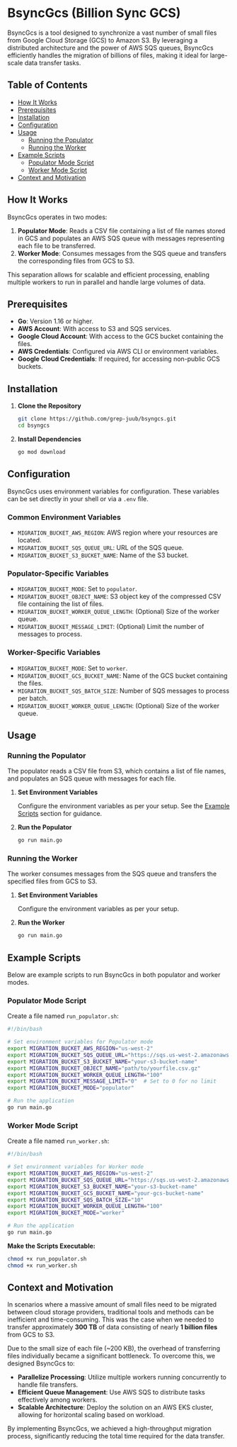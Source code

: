 
# BsyncGcs (Billion Sync GCS)

BsyncGcs is a tool designed to synchronize a vast number of small files from Google Cloud Storage (GCS) to Amazon S3. By leveraging a distributed architecture and the power of AWS SQS queues, BsyncGcs efficiently handles the migration of billions of files, making it ideal for large-scale data transfer tasks.

## Table of Contents

- [How It Works](#how-it-works)
- [Prerequisites](#prerequisites)
- [Installation](#installation)
- [Configuration](#configuration)
- [Usage](#usage)
  - [Running the Populator](#running-the-populator)
  - [Running the Worker](#running-the-worker)
- [Example Scripts](#example-scripts)
  - [Populator Mode Script](#populator-mode-script)
  - [Worker Mode Script](#worker-mode-script)
- [Context and Motivation](#context-and-motivation)

## How It Works

BsyncGcs operates in two modes:

1. **Populator Mode**: Reads a CSV file containing a list of file names stored in GCS and populates an AWS SQS queue with messages representing each file to be transferred.
2. **Worker Mode**: Consumes messages from the SQS queue and transfers the corresponding files from GCS to S3.

This separation allows for scalable and efficient processing, enabling multiple workers to run in parallel and handle large volumes of data.

## Prerequisites

- **Go**: Version 1.16 or higher.
- **AWS Account**: With access to S3 and SQS services.
- **Google Cloud Account**: With access to the GCS bucket containing the files.
- **AWS Credentials**: Configured via AWS CLI or environment variables.
- **Google Cloud Credentials**: If required, for accessing non-public GCS buckets.

## Installation

1. **Clone the Repository**

   ```bash
   git clone https://github.com/grep-juub/bsyngcs.git
   cd bsyngcs
   ```

2. **Install Dependencies**

   ```bash
   go mod download
   ```

## Configuration

BsyncGcs uses environment variables for configuration. These variables can be set directly in your shell or via a `.env` file.

### Common Environment Variables

- `MIGRATION_BUCKET_AWS_REGION`: AWS region where your resources are located.
- `MIGRATION_BUCKET_SQS_QUEUE_URL`: URL of the SQS queue.
- `MIGRATION_BUCKET_S3_BUCKET_NAME`: Name of the S3 bucket.

### Populator-Specific Variables

- `MIGRATION_BUCKET_MODE`: Set to `populator`.
- `MIGRATION_BUCKET_OBJECT_NAME`: S3 object key of the compressed CSV file containing the list of files.
- `MIGRATION_BUCKET_WORKER_QUEUE_LENGTH`: (Optional) Size of the worker queue.
- `MIGRATION_BUCKET_MESSAGE_LIMIT`: (Optional) Limit the number of messages to process.

### Worker-Specific Variables

- `MIGRATION_BUCKET_MODE`: Set to `worker`.
- `MIGRATION_BUCKET_GCS_BUCKET_NAME`: Name of the GCS bucket containing the files.
- `MIGRATION_BUCKET_SQS_BATCH_SIZE`: Number of SQS messages to process per batch.
- `MIGRATION_BUCKET_WORKER_QUEUE_LENGTH`: (Optional) Size of the worker queue.

## Usage

### Running the Populator

The populator reads a CSV file from S3, which contains a list of file names, and populates an SQS queue with messages for each file.

1. **Set Environment Variables**

   Configure the environment variables as per your setup. See the [Example Scripts](#example-scripts) section for guidance.

2. **Run the Populator**

   ```bash
   go run main.go
   ```

### Running the Worker

The worker consumes messages from the SQS queue and transfers the specified files from GCS to S3.

1. **Set Environment Variables**

   Configure the environment variables as per your setup.

2. **Run the Worker**

   ```bash
   go run main.go
   ```

## Example Scripts

Below are example scripts to run BsyncGcs in both populator and worker modes.

### Populator Mode Script

Create a file named `run_populator.sh`:

```bash
#!/bin/bash

# Set environment variables for Populator mode
export MIGRATION_BUCKET_AWS_REGION="us-west-2"
export MIGRATION_BUCKET_SQS_QUEUE_URL="https://sqs.us-west-2.amazonaws.com/123456789012/your-queue"
export MIGRATION_BUCKET_S3_BUCKET_NAME="your-s3-bucket-name"
export MIGRATION_BUCKET_OBJECT_NAME="path/to/yourfile.csv.gz"
export MIGRATION_BUCKET_WORKER_QUEUE_LENGTH="100"
export MIGRATION_BUCKET_MESSAGE_LIMIT="0"  # Set to 0 for no limit
export MIGRATION_BUCKET_MODE="populator"

# Run the application
go run main.go
```

### Worker Mode Script

Create a file named `run_worker.sh`:

```bash
#!/bin/bash

# Set environment variables for Worker mode
export MIGRATION_BUCKET_AWS_REGION="us-west-2"
export MIGRATION_BUCKET_SQS_QUEUE_URL="https://sqs.us-west-2.amazonaws.com/123456789012/your-queue"
export MIGRATION_BUCKET_S3_BUCKET_NAME="your-s3-bucket-name"
export MIGRATION_BUCKET_GCS_BUCKET_NAME="your-gcs-bucket-name"
export MIGRATION_BUCKET_SQS_BATCH_SIZE="10"
export MIGRATION_BUCKET_WORKER_QUEUE_LENGTH="100"
export MIGRATION_BUCKET_MODE="worker"

# Run the application
go run main.go
```

**Make the Scripts Executable:**

```bash
chmod +x run_populator.sh
chmod +x run_worker.sh
```

## Context and Motivation

In scenarios where a massive amount of small files need to be migrated between cloud storage providers, traditional tools and methods can be inefficient and time-consuming. This was the case when we needed to transfer approximately **300 TB** of data consisting of nearly **1 billion files** from GCS to S3.

Due to the small size of each file (~200 KB), the overhead of transferring files individually became a significant bottleneck. To overcome this, we designed BsyncGcs to:

- **Parallelize Processing**: Utilize multiple workers running concurrently to handle file transfers.
- **Efficient Queue Management**: Use AWS SQS to distribute tasks effectively among workers.
- **Scalable Architecture**: Deploy the solution on an AWS EKS cluster, allowing for horizontal scaling based on workload.

By implementing BsyncGcs, we achieved a high-throughput migration process, significantly reducing the total time required for the data transfer.
